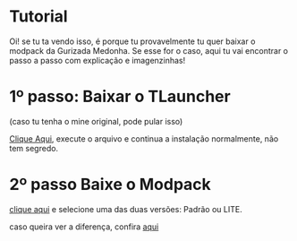 # Tutorial
Oi! se tu ta vendo isso, é porque tu provavelmente tu quer baixar o modpack da Gurizada Medonha. Se esse for o caso, aqui tu vai encontrar o passo a passo com explicação e imagenzinhas!

# 1º passo: Baixar o TLauncher
(caso tu tenha o mine original, pode pular isso)

[Clique Aqui](https://tlauncher.org/installer),
execute o arquivo e continua a instalação normalmente, não tem segredo.

# 2º passo Baixe o Modpack
[clique aqui](https://github.com/tuthui/Gurizada-Medonha/releases/tag/release) e selecione uma das duas versões: Padrão ou LITE. 

caso queira ver a diferença, confira [aqui](https://github.com/tuthui/Gurizada-Medonha/blob/main/Info.md#vers%C3%B5es-do-modpack)
